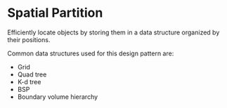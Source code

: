 # Spatial Partition

Efficiently locate objects by storing them in a data structure organized by their positions.


Common data structures used for this design pattern are:
* Grid
* Quad tree
* K-d tree
* BSP
* Boundary volume hierarchy

